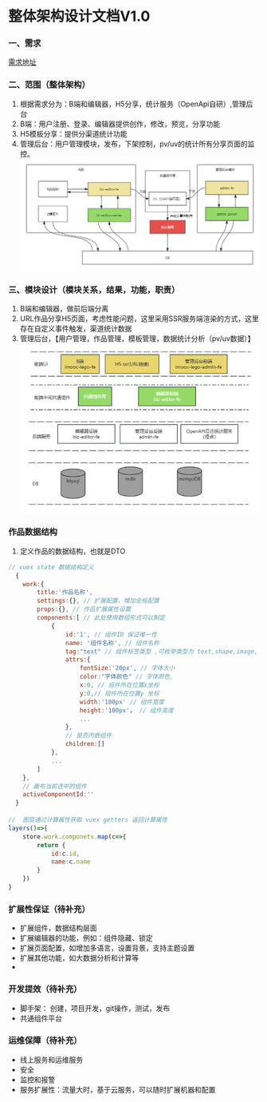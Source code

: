 # 整体架构设计文档V1.0

### 一、需求
 [需求地址](https://imooc-lego.yuque.com/imooc-lego/zlz87z)

### 二、范围（整体架构）
1. 根据需求分为：B端和编辑器，H5分享，统计服务（OpenApi自研）,管理后台
2. B端：用户注册、登录、编辑器提供创作，修改，预览，分享功能
3. H5模板分享：提供分渠道统计功能
4. 管理后台：用户管理模块，发布，下架控制，pv/uv的统计所有分享页面的监控。
![项目架构设计整体预览.png](./images/项目架构设计整体.png)

### 三、模块设计（模块关系，结果，功能，职责）
1. B端和编辑器，做前后端分离
2. URL作品分享H5页面，考虑性能问题，这里采用SSR服务端渲染的方式，这里存在自定义事件触发，渠道统计数据
3. 管理后台，【用户管理，作品管理，模板管理，数据统计分析（pv/uv数据）】
![模块结构设计.png](./images/模块结构设计.png) 

### 作品数据结构
  1. 定义作品的数据结构，也就是DTO


```js
// vuex state 数据结构定义
  {
    work:{
        title:'作品名称',
        settings:{}, // 扩展配置，增加全局配置
        props:{}, // 作品扩展属性设置 
        components:[ // 此处使用数组形式可以制定
            {
                id:'1', // 组件ID 保证唯一性 
                name: '组件名称', // 组件名称
                tag:"text" // 组件标签类型 ,可枚举类型为 text,shape,image,
                attrs:{
                    fontSize:'20px', // 字体大小
                    color:"字体颜色" // 字体颜色,
                    x:0, // 组件所在位置x坐标
                    y:0,// 组件所在位置y 坐标
                    width:'100px' // 组件宽度
                    height:'100px'， // 组件高度
                    ...
                },
                // 是否内嵌组件
                children:[]
            },
            ...
        ]
    },
    // 画布当前选中的组件
    activeComponentId:''
  }

//  图层通过计算属性获取 vuex getters 返回计算属性
layers()=>{
    store.work.componets.map(c=>{
        return {
            id:c.id,
            name:c.name
        }
    })
}
```

### 扩展性保证（待补充）
- 扩展组件，数据结构层面
- 扩展编辑器的功能，例如：组件隐藏、锁定
- 扩展页面配置，如增加多语言，设置背景，支持主题设置
- 扩展其他功能，如大数据分析和计算等
- 

### 开发提效（待补充）
- 脚手架： 创建，项目开发，git操作，测试，发布
- 共通组件平台
  
### 运维保障（待补充）
- 线上服务和运维服务
- 安全
- 监控和报警
- 服务扩展性：流量大时，基于云服务，可以随时扩展机器和配置
